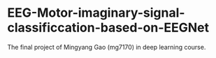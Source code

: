 # EEG-Motor-imaginary-signal-classificcation-based-on-EEGNet
The final project of Mingyang Gao (mg7170) in deep learning course.
